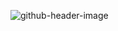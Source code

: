 ![github-header-image](https://github.com/lbayer10/lbayer10/assets/103097039/860d83db-96ed-4cf2-aa74-452908d7ba25)
